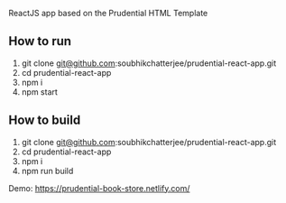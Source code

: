 ReactJS app based on the Prudential HTML Template

## How to run

1. git clone git@github.com:soubhikchatterjee/prudential-react-app.git
2. cd prudential-react-app
3. npm i
4. npm start

## How to build

1. git clone git@github.com:soubhikchatterjee/prudential-react-app.git
2. cd prudential-react-app
3. npm i
4. npm run build

Demo: https://prudential-book-store.netlify.com/
